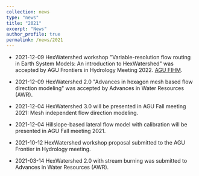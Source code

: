 ```yaml
---
collection: news
type: "news"
title: "2021"
excerpt: "News"
author_profile: true
permalink: /news/2021
---
```




* 2021-12-09 HexWatershed workshop "Variable-resolution flow routing in Earth System Models: An introduction to HexWatershed" was accepted by AGU Frontiers in Hydrology Meeting 2022. 
[AGU FIHM](https://agu.confex.com/agu/hydrology22/prelim.cgi/Session/143108).

* 2021-12-09 HexWatershed 2.0 "Advances in hexagon mesh based flow direction modeling" was accepted by Advances in Water Resources (AWR).

* 2021-12-04 HexWatershed 3.0 will be presented in AGU Fall meeting 2021: Mesh independent flow direction modeling. 

* 2021-12-04 Hillslope-based lateral flow model with calibration will be presented in AGU Fall meeting 2021.

* 2021-10-12 HexWatershed workshop proposal submitted to the AGU Frontier in Hydrology meeting.

* 2021-03-14 HexWatershed 2.0 with stream burning was submitted to Advances in Water Resources (AWR). 
